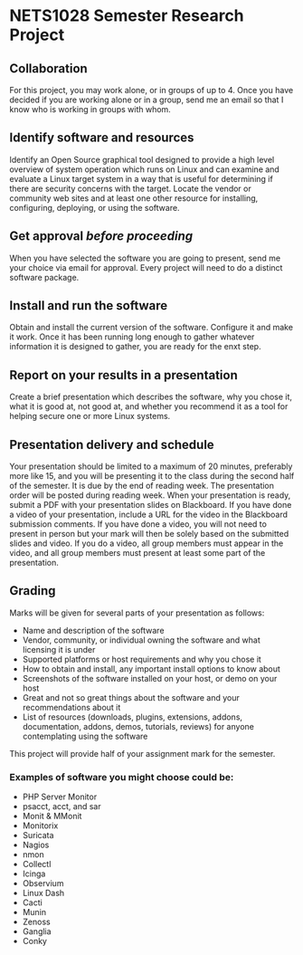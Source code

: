 # NETS1028 Semester Research Project

## Collaboration
For this project, you may work alone, or in groups of up to 4. Once you have decided if you are working alone or in a group, send me an email so that I know who is working in groups with whom.

## Identify software and resources
Identify an Open Source graphical tool designed to provide a high level overview of system operation which runs on Linux and can examine and evaluate a Linux target system in a way that is useful for determining if there are security concerns with the target. Locate the vendor or community web sites and at least one other resource for installing, configuring, deploying, or using the software.

## Get approval *before proceeding*
When you have selected the software you are going to present, send me your choice via email for approval. Every project will need to do a distinct software package.

## Install and run the software
Obtain and install the current version of the software. Configure it and make it work. Once it has been running long enough to gather whatever information it is designed to gather, you are ready for the enxt step.

## Report on your results in a presentation
Create a brief presentation which describes the software, why you chose it, what it is good at, not good at, and whether you recommend it as a tool for helping secure one or more Linux systems.

## Presentation delivery and schedule
Your presentation should be limited to a maximum of 20 minutes, preferably more like 15, and you will be presenting it to the class during the second half of the semester. It is due by the end of reading week. The presentation order will be posted during reading week. When your presentation is ready, submit a PDF with your presentation slides on Blackboard. If you have done a video of your presentation, include a URL for the video in the Blackboard submission comments. If you have done a video, you will not need to present in person but your mark will then be solely based on the submitted slides and video. If you do a video, all group members must appear in the video, and all group members must present at least some part of the presentation.

## Grading
Marks will be given for several parts of your presentation as follows:

* Name and description of the software
* Vendor, community, or individual owning the software and what licensing it is under
* Supported platforms or host requirements and why you chose it
* How to obtain and install, any important install options to know about
* Screenshots of the software installed on your host, or demo on your host
* Great and not so great things about the software and your recommendations about it
* List of resources (downloads, plugins, extensions, addons, documentation, addons, demos, tutorials, reviews) for anyone contemplating using the software

This project will provide half of your assignment mark for the semester.

### Examples of software you might choose could be:

* PHP Server Monitor
* psacct, acct, and sar
* Monit & MMonit
* Monitorix
* Suricata
* Nagios
* nmon
* Collectl
* Icinga
* Observium
* Linux Dash
* Cacti
* Munin
* Zenoss
* Ganglia
* Conky
